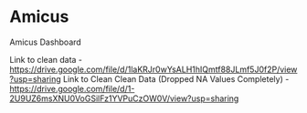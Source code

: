 # Amicus
Amicus Dashboard

Link to clean data - https://drive.google.com/file/d/1laKRJr0wYsALH1hIQmtf88JLmf5J0f2P/view?usp=sharing
Link to Clean Clean Data (Dropped NA Values Completely) - https://drive.google.com/file/d/1-2U9UZ6msXNU0VoGSilFz1YVPuCzOW0V/view?usp=sharing
